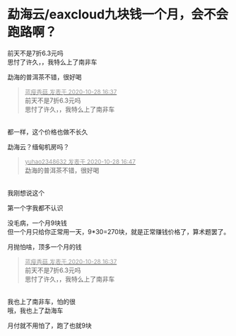 # 勐海云/eaxcloud九块钱一个月，会不会跑路啊？


前天不是7折6.3元吗<img src="static/image/smiley/yct/008.gif" smilieid="39" border="0" alt="" /><br />
思忖了许久，，我特么上了南非车<img src="static/image/smiley/yct/021.gif" smilieid="37" border="0" alt="" /> 

勐海的普洱茶不错，很好喝

<div class="quote"><blockquote><font size="2"><a href="https://www.hostloc.com/forum.php?mod=redirect&amp;goto=findpost&amp;pid=9364731&amp;ptid=759385" target="_blank"><font color="#999999">蓝瘦香菇 发表于 2020-10-28 16:37</font></a></font><br />
前天不是7折6.3元吗<br />
思忖了许久，，我特么上了南非车</blockquote></div><br />
都一样，这个价格也做不长久

勐海云？缅甸机房吗？

<div class="quote"><blockquote><font size="2"><a href="https://www.hostloc.com/forum.php?mod=redirect&amp;goto=findpost&amp;pid=9364786&amp;ptid=759385" target="_blank"><font color="#999999">yuhao2348632 发表于 2020-10-28 16:47</font></a></font><br />
勐海的普洱茶不错，很好喝</blockquote></div><br />
我刚想说这个

第一个字我都不认识

没毛病，一个月9块钱<br />
但一个月只给你正常用一天，9*30=270块，就是正常赚钱价格了，算术题罢了。

月抛怕啥，顶多一个月的钱

<div class="quote"><blockquote><font size="2"><a href="https://www.hostloc.com/forum.php?mod=redirect&amp;goto=findpost&amp;pid=9364731&amp;ptid=759385" target="_blank"><font color="#999999">蓝瘦香菇 发表于 2020-10-28 16:37</font></a></font><br />
前天不是7折6.3元吗<br />
思忖了许久，，我特么上了南非车</blockquote></div><br />
我也上了南非车，怕的很<img src="static/image/smiley/yct/014.gif" smilieid="45" border="0" alt="" /><br />
哦，我也上了勐海车<img src="static/image/smiley/yct/003.gif" smilieid="50" border="0" alt="" />

月付就不用怕了，跑了也就9块
